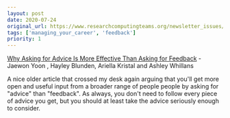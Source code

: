 ```yaml
---
layout: post
date: 2020-07-24
original_url: https://www.researchcomputingteams.org/newsletter_issues/0034
tags: ['managing_your_career', 'feedback']
priority: 1
---
```


<!-- markdownlint-disable MD033 -->
<!-- markdownlint-disable MD041 -->
<!-- markdownlint-disable MD049 -->

[Why Asking for Advice Is More Effective Than Asking for Feedback](https://hbr.org/2019/09/why-asking-for-advice-is-more-effective-than-asking-for-feedback) - Jaewon Yoon , Hayley Blunden, Ariella Kristal and Ashley Whillans

A nice older article that crossed my desk again arguing that you'll get more open and useful input from a broader range of people people by asking for "advice" than "feedback". As always, you don't need to follow every piece of advice you get, but you should at least take the advice seriously enough to consider.

